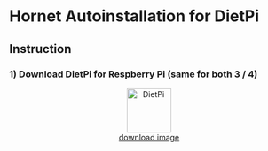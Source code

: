 # Hornet Autoinstallation for DietPi

## Instruction


### 1) Download DietPi for Respberry Pi (same for both 3 / 4)
<div style="text-align: center;">
  <a target="_blank" href="https://dietpi.com/#download"><img width="80px" src="https://dietpi.com/images/dietpi-logo_150.png" alt="DietPi"><br>download image</a>
</div>  

